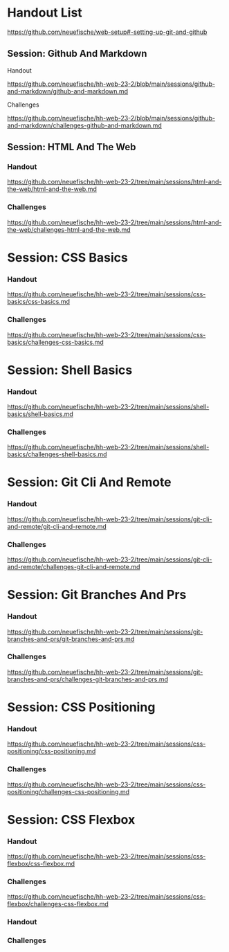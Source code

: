 # Handout List

https://github.com/neuefische/web-setup#-setting-up-git-and-github

## Session: Github And Markdown

Handout

https://github.com/neuefische/hh-web-23-2/blob/main/sessions/github-and-markdown/github-and-markdown.md

Challenges

https://github.com/neuefische/hh-web-23-2/blob/main/sessions/github-and-markdown/challenges-github-and-markdown.md

## Session: HTML And The Web

### Handout

https://github.com/neuefische/hh-web-23-2/tree/main/sessions/html-and-the-web/html-and-the-web.md

### Challenges

https://github.com/neuefische/hh-web-23-2/tree/main/sessions/html-and-the-web/challenges-html-and-the-web.md

# Session: CSS Basics

### Handout

https://github.com/neuefische/hh-web-23-2/tree/main/sessions/css-basics/css-basics.md

### Challenges

https://github.com/neuefische/hh-web-23-2/tree/main/sessions/css-basics/challenges-css-basics.md

# Session: Shell Basics

### Handout

https://github.com/neuefische/hh-web-23-2/tree/main/sessions/shell-basics/shell-basics.md

### Challenges

https://github.com/neuefische/hh-web-23-2/tree/main/sessions/shell-basics/challenges-shell-basics.md

# Session: Git Cli And Remote

### Handout

https://github.com/neuefische/hh-web-23-2/tree/main/sessions/git-cli-and-remote/git-cli-and-remote.md

### Challenges

https://github.com/neuefische/hh-web-23-2/tree/main/sessions/git-cli-and-remote/challenges-git-cli-and-remote.md

# Session: Git Branches And Prs

### Handout

https://github.com/neuefische/hh-web-23-2/tree/main/sessions/git-branches-and-prs/git-branches-and-prs.md

### Challenges

https://github.com/neuefische/hh-web-23-2/tree/main/sessions/git-branches-and-prs/challenges-git-branches-and-prs.md

# Session: CSS Positioning

### Handout

https://github.com/neuefische/hh-web-23-2/tree/main/sessions/css-positioning/css-positioning.md

### Challenges

https://github.com/neuefische/hh-web-23-2/tree/main/sessions/css-positioning/challenges-css-positioning.md

# Session: CSS Flexbox

### Handout

https://github.com/neuefische/hh-web-23-2/tree/main/sessions/css-flexbox/css-flexbox.md

### Challenges

https://github.com/neuefische/hh-web-23-2/tree/main/sessions/css-flexbox/challenges-css-flexbox.md

### Handout

### Challenges
